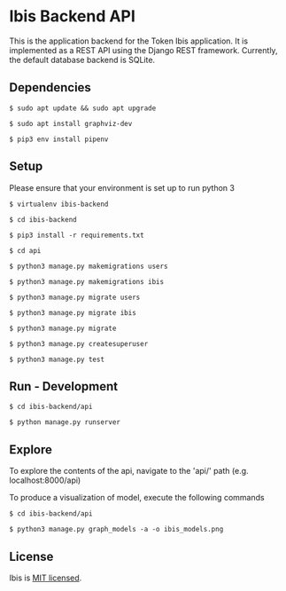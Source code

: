 # Ibis Backend API

This is the application backend for the Token Ibis application. It is implemented as a REST API using the Django REST framework. Currently, the default database backend is SQLite.

## Dependencies

`$ sudo apt update && sudo apt upgrade`

`$ sudo apt install graphviz-dev`

`$ pip3 env install pipenv`

## Setup

Please ensure that your environment is set up to run python 3

`$ virtualenv ibis-backend`

`$ cd ibis-backend`

`$ pip3 install -r requirements.txt`

`$ cd api`

`$ python3 manage.py makemigrations users`

`$ python3 manage.py makemigrations ibis`

`$ python3 manage.py migrate users`

`$ python3 manage.py migrate ibis`

`$ python3 manage.py migrate`

`$ python3 manage.py createsuperuser`

`$ python3 manage.py test`

## Run - Development

`$ cd ibis-backend/api`

`$ python manage.py runserver`

## Explore

To explore the contents of the api, navigate to the 'api/' path (e.g. localhost:8000/api)

To produce a visualization of model, execute the following commands

`$ cd ibis-backend/api`

`$ python3 manage.py graph_models -a -o ibis_models.png`

## License

Ibis is [MIT licensed](./LICENSE).
